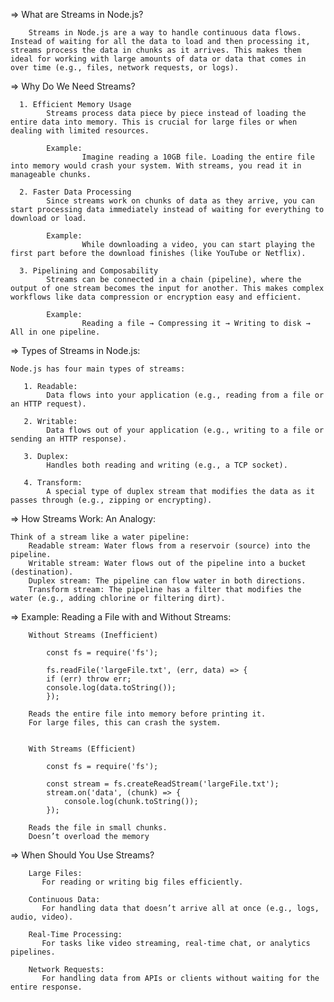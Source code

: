 =>  What are Streams in Node.js?

        Streams in Node.js are a way to handle continuous data flows. Instead of waiting for all the data to load and then processing it, streams process the data in chunks as it arrives. This makes them ideal for working with large amounts of data or data that comes in over time (e.g., files, network requests, or logs).


=>  Why Do We Need Streams?

      1. Efficient Memory Usage
            Streams process data piece by piece instead of loading the entire data into memory. This is crucial for large files or when dealing with limited resources.

            Example:
                    Imagine reading a 10GB file. Loading the entire file into memory would crash your system. With streams, you read it in manageable chunks.

      2. Faster Data Processing
            Since streams work on chunks of data as they arrive, you can start processing data immediately instead of waiting for everything to download or load.

            Example:
                    While downloading a video, you can start playing the first part before the download finishes (like YouTube or Netflix).

      3. Pipelining and Composability
            Streams can be connected in a chain (pipeline), where the output of one stream becomes the input for another. This makes complex workflows like data compression or encryption easy and efficient.

            Example:
                    Reading a file → Compressing it → Writing to disk → All in one pipeline.


=>  Types of Streams in Node.js:

    Node.js has four main types of streams:

       1. Readable:
            Data flows into your application (e.g., reading from a file or an HTTP request).

       2. Writable:
            Data flows out of your application (e.g., writing to a file or sending an HTTP response).

       3. Duplex:
            Handles both reading and writing (e.g., a TCP socket).

       4. Transform:
            A special type of duplex stream that modifies the data as it passes through (e.g., zipping or encrypting).



=>  How Streams Work: An Analogy:

    Think of a stream like a water pipeline:
        Readable stream: Water flows from a reservoir (source) into the pipeline.
        Writable stream: Water flows out of the pipeline into a bucket (destination).
        Duplex stream: The pipeline can flow water in both directions.
        Transform stream: The pipeline has a filter that modifies the water (e.g., adding chlorine or filtering dirt).


=>  Example: Reading a File with and Without Streams:

        Without Streams (Inefficient)
    
            const fs = require('fs');

            fs.readFile('largeFile.txt', (err, data) => {
            if (err) throw err;
            console.log(data.toString());
            });

        Reads the entire file into memory before printing it.
        For large files, this can crash the system.

         
        With Streams (Efficient)
           
            const fs = require('fs');

            const stream = fs.createReadStream('largeFile.txt');
            stream.on('data', (chunk) => {
                console.log(chunk.toString());
            });

        Reads the file in small chunks.
        Doesn’t overload the memory


=>   When Should You Use Streams?

        Large Files:
           For reading or writing big files efficiently.

        Continuous Data:
           For handling data that doesn’t arrive all at once (e.g., logs, audio, video).

        Real-Time Processing:
           For tasks like video streaming, real-time chat, or analytics pipelines.

        Network Requests:
           For handling data from APIs or clients without waiting for the entire response.